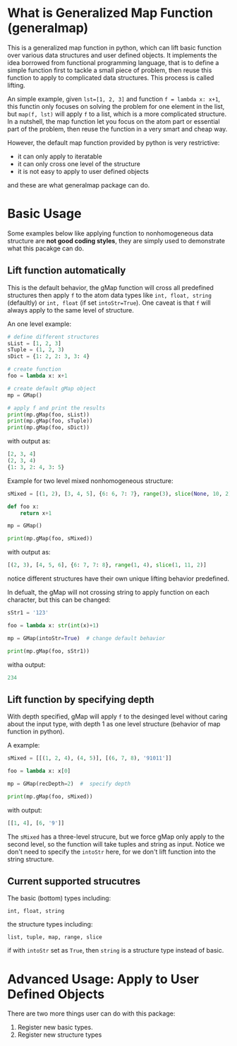 # What is Generalized Map Function (generalmap)
This is a generalized map function in python, which can lift basic function over various data structures and user defined objects. It implements the idea borrowed from functional programming language, that is to define a simple function first to tackle a small piece of problem, then reuse this function to apply to complicated data structures. This process is called lifting.

An simple example, given `lst=[1, 2, 3]` and function `f = lambda x: x+1`, this functin only focuses on solving the problem for one element in the list, but `map(f, lst)` will apply `f` to a list, which is a more complicated structure. In a nutshell, the map function let you focus on the atom part or essential part of the problem, then reuse the function in a very smart and cheap way.

However, the default map function provided by python is very restrictive:
* it can only apply to iteratable
* it can only cross one level of the structure
* it is not easy to apply to user defined objects

and these are what generalmap package can do.

# Basic Usage
Some examples below like applying function to nonhomogeneous data structure are **not good coding styles**, they are simply used to demonstrate what this pacakge can do.

## Lift function automatically
This is the default behavior, the gMap function will cross all predefined structures then apply `f` to the atom data types like `int, float, string` (defaultly) or `int, float` (if set `intoStr=True`). One caveat is that `f` will always apply to the same level of structure.

An one level example:
```python
# define different structures
sList = [1, 2, 3]
sTuple = (1, 2, 3)
sDict = {1: 2, 2: 3, 3: 4}

# create function
foo = lambda x: x+1

# create default gMap object
mp = GMap()

# apply f and print the results
print(mp.gMap(foo, sList))
print(mp.gMap(foo, sTuple))
print(mp.gMap(foo, sDict))
```
with output as:
```python
[2, 3, 4]
(2, 3, 4)
{1: 3, 2: 4, 3: 5}
```

Example for two level mixed nonhomogeneous structure:
```python
sMixed = [(1, 2), [3, 4, 5], {6: 6, 7: 7}, range(3), slice(None, 10, 2)]

def foo x:
    return x+1

mp = GMap()

print(mp.gMap(foo, sMixed))
```
with output as:
```python
[(2, 3), [4, 5, 6], {6: 7, 7: 8}, range(1, 4), slice(1, 11, 2)]
```
notice different structures have their own unique lifting behavior predefined.


In defualt, the gMap will not crossing string to apply function on each character, but this can be changed:
```python
sStr1 = '123'

foo = lambda x: str(int(x)+1)

mp = GMap(intoStr=True)  # change default behavior

print(mp.gMap(foo, sStr1))
```
witha output:
```python
234
```

## Lift function by specifying depth
With depth specified, gMap will apply `f` to the desinged level without caring about the input type, with depth 1 as one level structure (behavior of map function in python).

A example:
```python
sMixed = [[(1, 2, 4), (4, 5)], [(6, 7, 8), '91011']]

foo = lambda x: x[0]

mp = GMap(recDepth=2)  #  specify depth

print(mp.gMap(foo, sMixed))
```
with output:
```python
[[1, 4], [6, '9']]
```
The `sMixed` has a three-level strucure, but we force gMap only apply to the second level, so the function will take tuples and string as input. Notice we don't need to specify the `intoStr` here, for we don't lift function into the string structure.

## Current supported strucutres
The basic (bottom) types including:

`int, float, string`

the structure types including:

`list, tuple, map, range, slice`

if with `intoStr` set as `True`, then `string` is a structure type instead of basic.

# Advanced Usage: Apply to User Defined Objects
There are two more things user can do with this package:
1. Register new basic types.
1. Register new structure types 
